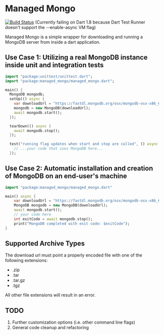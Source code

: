 Managed Mongo
=============
[![Build Status](https://travis-ci.org/jimsimon/managed_mongo.svg?branch=master)](https://travis-ci.org/jimsimon/managed_mongo)
(Currently failing on Dart 1.8 because Dart Test Runner doesn't support the --enable-async VM flag)

Managed Mongo is a simple wrapper for downloading and running a MongoDB server from inside a dart application.

Use Case 1: Utilizing a real MongoDB instance inside unit and integration tests
--------------
```dart
import "package:unittest/unittest.dart";
import "package:managed_mongo/managed_mongo.dart";

main() {
  MongoDB mongodb;
  setUp(() async {
    var downloadUrl = "https://fastdl.mongodb.org/osx/mongodb-osx-x86_64-2.6.5.tgz";
    mongodb = new MongoDB(downloadUrl);
    await mongodb.start();
  });

  tearDown(() async {
    await mongodb.stop();
  });

  test("running flag updates when start and stop are called", () async {
    // ...your code that uses MongoDB here...
  });
```

Use Case 2: Automatic installation and creation of MongoDB on an end-user's machine
---------
```dart
import "package:managed_mongo/managed_mongo.dart"

main() async {
    var downloadUrl = "https://fastdl.mongodb.org/osx/mongodb-osx-x86_64-2.6.5.tgz";
    MongoDB mongodb = new MongoDB(downloadUrl);
    await mongodb.start();
    // your code here
    int exitCode = await mongodb.stop();
    print("MongoDB completed with exit code: $exitCode");
}
```

Supported Archive Types
-----------------------
The download url must point a properly encoded file with one of the following extensions:

* .zip
* .tar
* .tar.gz
* .tgz

All other file extensions will result in an error.

TODO
-----
1. Further customization options (i.e. other command line flags)
2. General code cleanup and refactoring